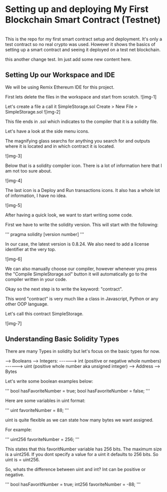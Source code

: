 <h1>Setting up and deploying My First Blockchain Smart Contract (Testnet)</h1>
<br/>
This is the repo for my first smart contract setup and deployment. It's only a test contract so no real crypto was used. However it shows the basics of setting up a smart contract and seeing it deployed on a test net blockchain.

this another change test. Im just add some new content here.

<h2>Setting Up our Workspace and IDE </h2>
We will be using Remix Ethereum IDE for this project.

First lets delete the files in the workspace and start from scratch.
![img-1]

Let's create a file a call it SimpleStorage.sol
Create > New File > SimpleStorage.sol
![img-2]

This file ends in .sol which indicates to the compiler that it is a solidity file.

Let's have a look at the side menu icons.

The magnifying glass searchs for anything you search for and outputs where it is located and in which contract it is located.

![img-3]

Below that is a solidity compiler icon.
There is a lot of information here that I am not too sure about.

![img-4]

The last icon is a Deploy and Run transactions icons.
It also has a whole lot of information, I have no idea.

![img-5]

After having a quick look, we want to start writing some code.

First we have to write the solidity version.
This will start with the following:

'''
pragma solidity [version number]
'''

In our case, the latest version is 0.8.24. We also need to add a license identifier at the very top.

![img-6]

We can also manually choose our compiler, however whenever you press the "Compile SimpleStorage.sol" button it will automatically go to the compiler written in your code.

Okay so the next step is to write the keyword:
"contract".

This word "contract" is very much like a class in Javascript, Python or any other OOP language.

Let's call this contract SimpleStorage.

![img-7]

<h2>Understanding Basic Solidity Types </h2>

There are many Types in solidity but let's focus on the basic types for now.

--> Booleans
--> Integers:
------> int (positive or negative whole numbers)
------> uint (positive whole number aka unsigned integer)
--> Address
--> Bytes

Let's write some boolean examples below:

'''
bool hasFavoriteNumber = true;
bool hasFavoriteNumber = false;
'''

Here are some variables in uint format:

'''
uint favoriteNumber = 88;
'''

uint is quite flexible as we can state how many bytes we want assigned.

For example:

'''
uint256 favoriteNumber = 256;
'''

This states that this favoritNumber variable has 256 bits.
The maximum size is a uint256. If you dont specify a
value for a uint it defaults to 256 bits. So uint is = uint256.

So, whats the difference between uint and int? Int can be
positive or negative.

'''
bool hasFavoritNumber = true;
int256 favoriteNumber = -88;
'''


